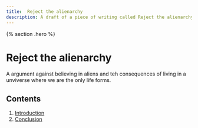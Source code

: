 ```yaml
---
title:  Reject the alienarchy
description: A draft of a piece of writing called Reject the alienarchy
---
```


{% section .hero %}
# Reject the alienarchy
A argument against believing in aliens and teh consequences of living in a unviverse where we are the only life forms.
## Contents
1. [Introduction](#introduction)
2. [Conclusion](#conclusion)

